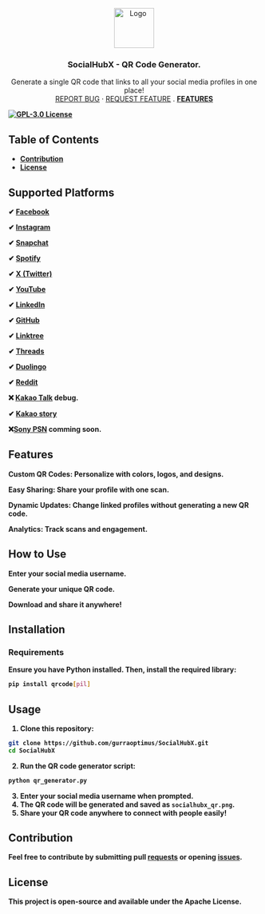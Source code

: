 <p align="center">
  <a href="https://github.com/gurraoptimus/SocialHubX">
    <img src="https://repository-images.githubusercontent.com/952452402/31a99a4d-ef9d-4789-9cc4-b1b2cb4a0522" alt="Logo" width="80" height="80">
  </a>

<h3 align="center">SocialHubX - QR Code Generator.</h3>

<p align="center">Generate a single QR code that links to all your social media profiles in one place!
  <br />
    <a href="https://github.com/gurraoptimus/SocialHubX/issues">REPORT BUG</a>
    ·
    <a href="https://github.com/gurraoptimus/SocialHubX/issues">REQUEST FEATURE</a>
    .
    <a href="#FEATURES"><b>FEATURES<b></a>
    
[![GPL-3.0 License][license-shield]][license-url]
  
<!-- TABLE OF CONTENTS -->
## Table of Contents
* [Contribution](#Contribution)
* [License](#license)


## Supported Platforms

✔ [Facebook](./Facebook/)

✔ [Instagram](./Instagram/)

✔ [Snapchat](./Snapchat/)

✔ [Spotify](./Spotify/)

✔ [X (Twitter)](./xTwitter/)

✔ [YouTube](./YouTube)

✔ [LinkedIn](./Linkedin/)

✔ [GitHub](./Github/)

✔ [Linktree](./Linktree)

✔ [Threads](./Threads)

✔ [Duolingo](./Duolingo)

✔ [Reddit](./Reddit)

❌ [Kakao Talk](./kakao) debug.

✔ [Kakao story](./kakao)

❌[Sony PSN](./PSN) comming soon.

## Features

Custom QR Codes: Personalize with colors, logos, and designs.

Easy Sharing: Share your profile with one scan.

Dynamic Updates: Change linked profiles without generating a new QR code.

Analytics: Track scans and engagement.

## How to Use

Enter your social media username.

Generate your unique QR code.

Download and share it anywhere!

## Installation

### Requirements

Ensure you have Python installed. Then, install the required library:

```bash
pip install qrcode[pil]
```

## Usage

1. Clone this repository:

```bash
git clone https://github.com/gurraoptimus/SocialHubX.git
cd SocialHubX
```

2. Run the QR code generator script:

```bash
python qr_generator.py
```

3. Enter your social media username when prompted.
4. The QR code will be generated and saved as `socialhubx_qr.png`.
5. Share your QR code anywhere to connect with people easily!

## Contribution

Feel free to contribute by submitting pull [requests](https://github.com/gurraoptimus/SocialHubX/pulls) or opening [issues](https://github.com/gurraoptimus/SocialHubX/issues).

## License

This project is open-source and available under the Apache License.

[license-shield]: https://img.shields.io/github/license/gurraoptimus/SocialHubX.svg?-style=flat-square
[license-url]: https://github.com/gurraoptimus/SocialHubX/blob/main/LICENSE